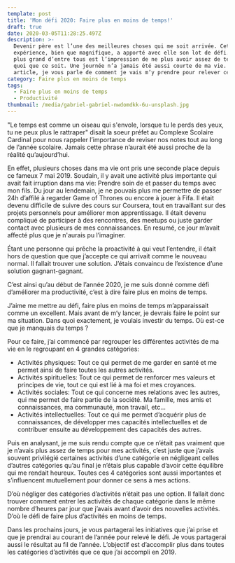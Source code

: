 ```yaml
---
template: post
title: 'Mon défi 2020: Faire plus en moins de temps!'
draft: true
date: 2020-03-05T11:28:25.497Z
description: >-
  Devenir père est l’une des meilleures choses qui me soit arrivée. Cette
  expérience, bien que magnifique, a apporté avec elle son lot de défi. Et le
  plus grand d’entre tous est l’impression de ne plus avoir assez de temps pour
  quoi que ce soit. Une journée n’a jamais été aussi courte de ma vie. Dans cet
  article, je vous parle de comment je vais m’y prendre pour relever ce défi.
category: Faire plus en moins de temps
tags:
  - Faire plus en moins de temps
  - Productivité
thumbnail: /media/gabriel-gabriel-nwdomdkk-6u-unsplash.jpg
---
```


"Le temps est comme un oiseau qui s'envole, lorsque tu le perds des yeux, tu ne peux plus le rattraper" disait la soeur préfet au Complexe Scolaire Cardinal pour nous rappeler l’importance de reviser nos notes tout au long de l’année scolaire. Jamais cette phrase n’aurait été aussi proche de la réalité qu’aujourd’hui.

En effet, plusieurs choses dans ma vie ont pris une seconde place depuis ce fameux 7 mai 2019. Soudain, il y avait une activité plus importante qui avait fait irruption dans ma vie: Prendre soin de et passer du temps avec mon fils.
Du jour au lendemain, je ne pouvais plus me permettre de passer 24h d’affilé à regarder Game of Thrones ou encore à jouer à Fifa.
Il était devenu difficile de suivre des cours sur Coursera, tout en travaillant sur des projets personnels pour améliorer mon apprentissage. Il était devenu compliqué de participer à des rencontres, des meetups ou juste garder contact avec plusieurs de mes connaissances. En resumé, ce jour m’avait affecté plus que je n'aurais pu l’imaginer.

Étant une personne qui prêche la proactivité à qui veut l’entendre, il était hors de question que que j’accepte ce qui arrivait comme le nouveau normal. Il fallait trouver une solution. J’étais convaincu de l’existence d’une solution gagnant-gagnant.

C’est ainsi qu’au début de l’année 2020, je me suis donné comme défi d’améliorer ma productivité, c’est à dire faire plus en moins de temps.

J’aime me mettre au défi, faire plus en moins de temps m’apparaissait comme un excellent. Mais avant de m‘y lancer, je devrais faire le point sur ma situation. Dans quoi exactement, je voulais investir du temps. Où est-ce que je manquais du temps ?

Pour ce faire, j’ai commencé par regrouper les différentes activités de ma vie en le regroupant en 4 grandes catégories:

- Activités physiques: Tout ce qui permet de me garder en santé et me permet ainsi de faire toutes les autres activités.
- Activités spirituelles: Tout ce qui permet de renforcer mes valeurs et principes de vie, tout ce qui est lié à ma foi et mes croyances.
- Activités sociales: Tout ce qui concerne mes relations avec les autres, qui me permet de faire partie de la société. Ma famille, mes amis et connaissances, ma communauté, mon travail, etc…
- Activités intellectuelles: Tout ce qui me permet d’acquérir plus de connaissances, de développer mes capacités intellectuelles et de contribuer ensuite au développement des capacités des autres.

Puis en analysant, je me suis rendu compte que ce n’était pas vraiment que je n’avais plus assez de temps pour mes activités, c’est juste que j’avais souvent privilégié certaines activités d’une catégorie en négligeant celles d’autres catégories qu’au final je n’étais plus capable d’avoir cette équilibre qui me rendait heureux. Toutes ces 4 catégories sont aussi importantes et s’influencent mutuellement pour donner ce sens à mes actions.

D’où négliger des catégories d’activités n’était pas une option. Il fallait donc trouver comment entrer les activités de chaque catégorie dans le même nombre d’heures par jour que j’avais avant d’avoir des nouvelles activités. D’où le défi de faire plus d’activités en moins de temps.

Dans les prochains jours, je vous partagerai les initiatives que j’ai prise et que je prendrai au courant de l’année pour relevé le défi. Je vous partagerai aussi le résultat au fil de l’année. L’objectif est d’accomplir plus dans toutes les catégories d’activités que ce que j’ai accompli en 2019.
